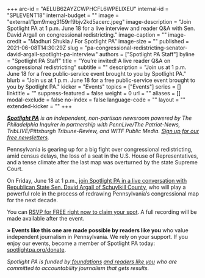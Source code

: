 +++
arc-id = "AELUB62AYZCWPHCFL6WPELIXEU"
internal-id = "SPLEVENT18"
internal-budget = ""
image = "external/1pm9meg3159rf9bjv2kd5acerc.jpeg"
image-description = "Join Spotlight PA at 1 p.m. June 18 for a live interview and reader Q&A with Sen. David Argall on congressional redistricting."
image-caption = ""
image-credit = "Madhuri Shukla / For Spotlight PA"
image-size = ""
published = 2021-06-08T14:30:29Z
slug = "pa-congressional-redistricting-senator-david-argall-spotlight-pa-interview"
authors = ["Spotlight PA Staff"]
byline = "Spotlight PA Staff"
title = "You’re invited! A live reader Q&A on congressional redistricting"
subtitle = ""
description = "Join us at 1 p.m. June 18 for a free public-service event brought to you by Spotlight PA."
blurb = "Join us at 1 p.m. June 18 for a free public-service event brought to you by Spotlight PA."
kicker = "Events"
topics = ["Events"]
series = []
linktitle = ""
suppress-featured = false
weight = 0
url = ""
aliases = []
modal-exclude = false
no-index = false
language-code = ""
layout = ""
extended-kicker = ""
+++

<a href="https://www.spotlightpa.org/"><i><b>Spotlight PA</b></i></a><i> is an independent, non-partisan newsroom powered by The Philadelphia Inquirer in partnership with PennLive/The Patriot-News, TribLIVE/Pittsburgh Tribune-Review, and WITF Public Media. </i><a href="https://www.spotlightpa.org/newsletters"><i>Sign up for our free newsletters</i></a><i>.</i>

Pennsylvania is gearing up for a big fight over congressional redistricting, amid census delays, the loss of a seat in the U.S. House of Representatives, and a tense climate after the last map was overturned by the state Supreme Court.

On Friday, June 18 at 1 p.m., <a href="https://inquirer.zoom.us/webinar/register/WN_KzuV-l1cTWmj-p3XvOK8wA">join Spotlight PA in a live conversation with Republican State Sen. David Argall of Schuylkill County</a>, who will play a powerful role in the process of redrawing Pennsylvania’s congressional map for the next decade.

You can <a href="https://inquirer.zoom.us/webinar/register/WN_KzuV-l1cTWmj-p3XvOK8wA">RSVP for FREE right now to claim your spot</a>. A full recording will be made available after the event.

<b>» Events like this one are made possible by readers like you</b> who value independent journalism in Pennsylvania. We rely on your support. If you enjoy our events, become a member of Spotlight PA today: <a href="http://checkout.fundjournalism.org/memberform?org_id=spotlightpa&campaign=7015G0000003ZrjQAE">spotlightpa.org/donate</a>.

<i>Spotlight PA is funded by</i><a href="https://www.spotlightpa.org/support"><i> foundations</i></a><i> </i><a href="https://www.spotlightpa.org/support"><i>and readers like you</i></a><i> who are committed to accountability journalism that gets results.</i>
